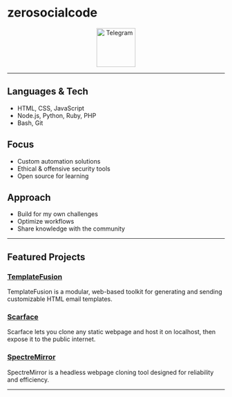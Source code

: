 # zerosocialcode

<p align="center">
  <a href="https://t.me/zerosocialcode" target="_blank">
    <img src="https://upload.wikimedia.org/wikipedia/commons/8/82/Telegram_logo.svg" alt="Telegram" height="90"/>
  </a>
</p>

---

## Languages & Tech

- HTML, CSS, JavaScript
- Node.js, Python, Ruby, PHP
- Bash, Git

## Focus

- Custom automation solutions
- Ethical & offensive security tools
- Open source for learning

## Approach

- Build for my own challenges
- Optimize workflows
- Share knowledge with the community

---

## Featured Projects

### [TemplateFusion](https://github.com/zerosocialcode/TemplateFusion)
TemplateFusion is a modular, web-based toolkit for generating and sending customizable HTML email templates.


### [Scarface](https://github.com/zerosocialcode/Scarface)
Scarface lets you clone any static webpage and host it on localhost, then expose it to the public internet.


### [SpectreMirror](https://github.com/zerosocialcode/SpectreMirror)
SpectreMirror is a headless webpage cloning tool designed for reliability and efficiency.

---
